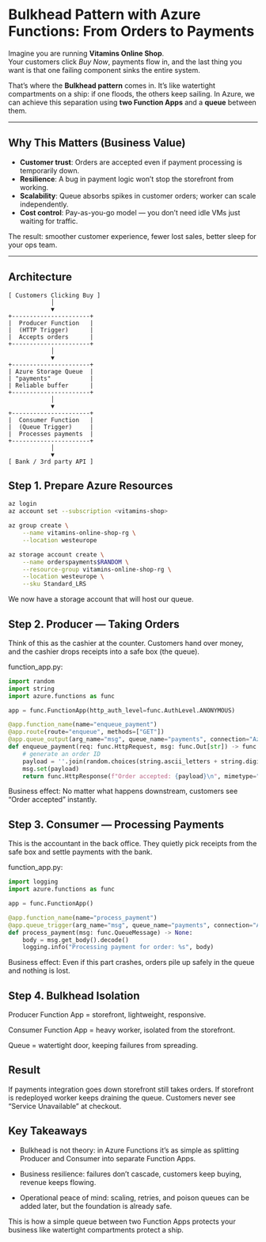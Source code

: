 # Bulkhead Pattern with Azure Functions: From Orders to Payments

Imagine you are running **Vitamins Online Shop**.  
Your customers click *Buy Now*, payments flow in, and the last thing you want is that one failing component sinks the entire system.  

That’s where the **Bulkhead pattern** comes in. It’s like watertight compartments on a ship: if one floods, the others keep sailing. In Azure, we can achieve this separation using **two Function Apps** and a **queue** between them.

---

## Why This Matters (Business Value)

- **Customer trust**: Orders are accepted even if payment processing is temporarily down.  
- **Resilience**: A bug in payment logic won’t stop the storefront from working.  
- **Scalability**: Queue absorbs spikes in customer orders; worker can scale independently.  
- **Cost control**: Pay-as-you-go model — you don’t need idle VMs just waiting for traffic.  

The result: smoother customer experience, fewer lost sales, better sleep for your ops team.

---

## Architecture

```ascii
[ Customers Clicking Buy ]
            │
            ▼
+----------------------+
|  Producer Function   |
|  (HTTP Trigger)      |
|  Accepts orders      |
+----------------------+
            │
            ▼
+----------------------+
| Azure Storage Queue  |
| "payments"           |
| Reliable buffer      |
+----------------------+
            │
            ▼
+----------------------+
|  Consumer Function   |
|  (Queue Trigger)     |
|  Processes payments  |
+----------------------+
            │
            ▼
[ Bank / 3rd party API ]
```

## Step 1. Prepare Azure Resources

```sh
az login
az account set --subscription <vitamins-shop>

az group create \
    --name vitamins-online-shop-rg \
    --location westeurope

az storage account create \
    --name orderspayments$RANDOM \
    --resource-group vitamins-online-shop-rg \
    --location westeurope \
    --sku Standard_LRS
```
We now have a storage account that will host our queue.


## Step 2. Producer — Taking Orders

Think of this as the cashier at the counter. Customers hand over money, and the cashier drops receipts into a safe box (the queue).

function_app.py:
```python
import random
import string
import azure.functions as func

app = func.FunctionApp(http_auth_level=func.AuthLevel.ANONYMOUS)

@app.function_name(name="enqueue_payment")
@app.route(route="enqueue", methods=["GET"])
@app.queue_output(arg_name="msg", queue_name="payments", connection="AzureWebJobsStorage")
def enqueue_payment(req: func.HttpRequest, msg: func.Out[str]) -> func.HttpResponse:
    # generate an order ID
    payload = ''.join(random.choices(string.ascii_letters + string.digits, k=10))
    msg.set(payload)
    return func.HttpResponse(f"Order accepted: {payload}\n", mimetype="text/plain")
```
Business effect: No matter what happens downstream, customers see “Order accepted” instantly.

## Step 3. Consumer — Processing Payments

This is the accountant in the back office. They quietly pick receipts from the safe box and settle payments with the bank.

function_app.py:
```python
import logging
import azure.functions as func

app = func.FunctionApp()

@app.function_name(name="process_payment")
@app.queue_trigger(arg_name="msg", queue_name="payments", connection="AzureWebJobsStorage")
def process_payment(msg: func.QueueMessage) -> None:
    body = msg.get_body().decode()
    logging.info("Processing payment for order: %s", body)
```
Business effect: Even if this part crashes, orders pile up safely in the queue and nothing is lost.


## Step 4. Bulkhead Isolation
Producer Function App = storefront, lightweight, responsive.

Consumer Function App = heavy worker, isolated from the storefront.

Queue = watertight door, keeping failures from spreading.

## Result
If payments integration goes down storefront still takes orders.
If storefront is redeployed worker keeps draining the queue.
Customers never see “Service Unavailable” at checkout.

## Key Takeaways

* Bulkhead is not theory: in Azure Functions it’s as simple as splitting Producer and Consumer into separate Function Apps.

* Business resilience: failures don’t cascade, customers keep buying, revenue keeps flowing.

* Operational peace of mind: scaling, retries, and poison queues can be added later, but the foundation is already safe.

This is how a simple queue between two Function Apps protects your business like watertight compartments protect a ship.
